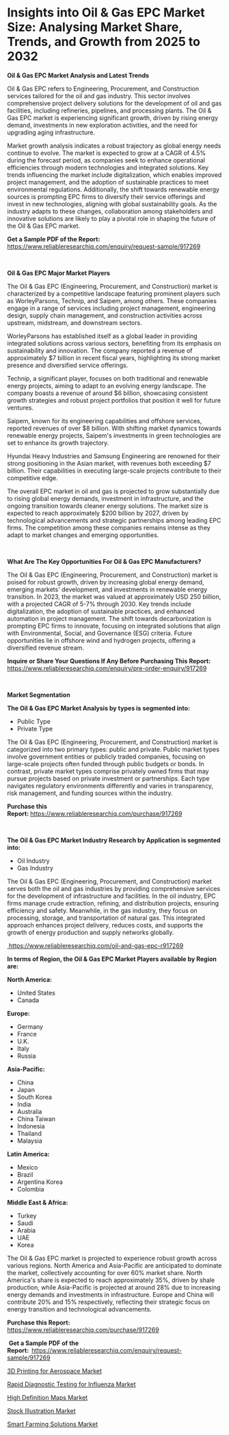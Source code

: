 <p><h1>Insights into Oil & Gas EPC Market Size: Analysing Market Share, Trends, and Growth from 2025 to 2032</h1></p><p><strong>Oil & Gas EPC Market Analysis and Latest Trends</strong></p>
<p><p>Oil & Gas EPC refers to Engineering, Procurement, and Construction services tailored for the oil and gas industry. This sector involves comprehensive project delivery solutions for the development of oil and gas facilities, including refineries, pipelines, and processing plants. The Oil & Gas EPC market is experiencing significant growth, driven by rising energy demand, investments in new exploration activities, and the need for upgrading aging infrastructure.</p><p>Market growth analysis indicates a robust trajectory as global energy needs continue to evolve. The market is expected to grow at a CAGR of 4.5% during the forecast period, as companies seek to enhance operational efficiencies through modern technologies and integrated solutions. Key trends influencing the market include digitalization, which enables improved project management, and the adoption of sustainable practices to meet environmental regulations. Additionally, the shift towards renewable energy sources is prompting EPC firms to diversify their service offerings and invest in new technologies, aligning with global sustainability goals. As the industry adapts to these changes, collaboration among stakeholders and innovative solutions are likely to play a pivotal role in shaping the future of the Oil & Gas EPC market.</p></p>
<p><strong>Get a Sample PDF of the Report:&nbsp;</strong> <a href="https://www.reliableresearchiq.com/enquiry/request-sample/917269?utm_campaign=1082&utm_medium=2&utm_source=Github&utm_content=ia&utm_term=07032025&utm_id=oil-gas-epc">https://www.reliableresearchiq.com/enquiry/request-sample/917269</a></p>
<p>&nbsp;</p>
<p><strong>Oil & Gas EPC Major Market Players</strong></p>
<p><p>The Oil & Gas EPC (Engineering, Procurement, and Construction) market is characterized by a competitive landscape featuring prominent players such as WorleyParsons, Technip, and Saipem, among others. These companies engage in a range of services including project management, engineering design, supply chain management, and construction activities across upstream, midstream, and downstream sectors.</p><p>WorleyParsons has established itself as a global leader in providing integrated solutions across various sectors, benefiting from its emphasis on sustainability and innovation. The company reported a revenue of approximately $7 billion in recent fiscal years, highlighting its strong market presence and diversified service offerings.</p><p>Technip, a significant player, focuses on both traditional and renewable energy projects, aiming to adapt to an evolving energy landscape. The company boasts a revenue of around $6 billion, showcasing consistent growth strategies and robust project portfolios that position it well for future ventures.</p><p>Saipem, known for its engineering capabilities and offshore services, reported revenues of over $8 billion. With shifting market dynamics towards renewable energy projects, Saipem's investments in green technologies are set to enhance its growth trajectory.</p><p>Hyundai Heavy Industries and Samsung Engineering are renowned for their strong positioning in the Asian market, with revenues both exceeding $7 billion. Their capabilities in executing large-scale projects contribute to their competitive edge.</p><p>The overall EPC market in oil and gas is projected to grow substantially due to rising global energy demands, investment in infrastructure, and the ongoing transition towards cleaner energy solutions. The market size is expected to reach approximately $200 billion by 2027, driven by technological advancements and strategic partnerships among leading EPC firms. The competition among these companies remains intense as they adapt to market changes and emerging opportunities.</p></p>
<p>&nbsp;</p>
<p><strong>What Are The Key Opportunities For Oil & Gas EPC Manufacturers?</strong></p>
<p><p>The Oil & Gas EPC (Engineering, Procurement, and Construction) market is poised for robust growth, driven by increasing global energy demand, emerging markets' development, and investments in renewable energy transition. In 2023, the market was valued at approximately USD 250 billion, with a projected CAGR of 5-7% through 2030. Key trends include digitalization, the adoption of sustainable practices, and enhanced automation in project management. The shift towards decarbonization is prompting EPC firms to innovate, focusing on integrated solutions that align with Environmental, Social, and Governance (ESG) criteria. Future opportunities lie in offshore wind and hydrogen projects, offering a diversified revenue stream.</p></p>
<p><strong>Inquire or Share Your Questions If Any Before Purchasing This Report:</strong> <a href="https://www.reliableresearchiq.com/enquiry/pre-order-enquiry/917269?utm_campaign=1082&utm_medium=2&utm_source=Github&utm_content=ia&utm_term=07032025&utm_id=oil-gas-epc">https://www.reliableresearchiq.com/enquiry/pre-order-enquiry/917269</a></p>
<p>&nbsp;</p>
<p><strong>Market Segmentation</strong></p>
<p><strong>The Oil & Gas EPC Market Analysis by types is segmented into:</strong></p>
<p><ul><li>Public Type</li><li>Private Type</li></ul></p>
<p><p>The Oil & Gas EPC (Engineering, Procurement, and Construction) market is categorized into two primary types: public and private. Public market types involve government entities or publicly traded companies, focusing on large-scale projects often funded through public budgets or bonds. In contrast, private market types comprise privately owned firms that may pursue projects based on private investment or partnerships. Each type navigates regulatory environments differently and varies in transparency, risk management, and funding sources within the industry.</p></p>
<p><strong>Purchase this Report:&nbsp;</strong><a href="https://www.reliableresearchiq.com/purchase/917269?utm_campaign=1082&utm_medium=2&utm_source=Github&utm_content=ia&utm_term=07032025&utm_id=oil-gas-epc">https://www.reliableresearchiq.com/purchase/917269</a></p>
<p>&nbsp;</p>
<p><strong>The Oil & Gas EPC Market Industry Research by Application is segmented into:</strong></p>
<p><ul><li>Oil Industry</li><li>Gas Industry</li></ul></p>
<p><p>The Oil & Gas EPC (Engineering, Procurement, and Construction) market serves both the oil and gas industries by providing comprehensive services for the development of infrastructure and facilities. In the oil industry, EPC firms manage crude extraction, refining, and distribution projects, ensuring efficiency and safety. Meanwhile, in the gas industry, they focus on processing, storage, and transportation of natural gas. This integrated approach enhances project delivery, reduces costs, and supports the growth of energy production and supply networks globally.</p></p>
<p><a href="https://www.reliableresearchiq.com/oil-and-gas-epc-r917269?utm_campaign=1082&utm_medium=2&utm_source=Github&utm_content=ia&utm_term=07032025&utm_id=oil-gas-epc">&nbsp;https://www.reliableresearchiq.com/oil-and-gas-epc-r917269</a></p>
<p><strong>In terms of Region, the Oil & Gas EPC Market Players available by Region are:</strong></p>
<p>
    <p> <strong> North America: </strong>
        <ul>
            <li>United States</li>
            <li>Canada</li>
        </ul>
        </p> 
    <p> <strong> Europe: </strong>
        <ul>
            <li>Germany</li>
            <li>France</li>
            <li>U.K.</li>
            <li>Italy</li>
            <li>Russia</li>
        </ul>
        </p> 
    <p> <strong> Asia-Pacific: </strong>
        <ul>
            <li>China</li>
            <li>Japan</li>
            <li>South Korea</li>
            <li>India</li>
            <li>Australia</li>
            <li>China Taiwan</li>
            <li>Indonesia</li>
            <li>Thailand</li>
            <li>Malaysia</li>
        </ul>
        </p> 
    <p> <strong> Latin America: </strong>
        <ul>
            <li>Mexico</li>
            <li>Brazil</li>
            <li>Argentina Korea</li>
            <li>Colombia</li>
        </ul>
        </p> 
    <p> <strong> Middle East & Africa: </strong>
        <ul>
            <li>Turkey</li>
            <li>Saudi</li>
            <li>Arabia</li>
            <li>UAE</li>
            <li>Korea</li>
        </ul>
    </p>
    </p>
<p><p>The Oil & Gas EPC market is projected to experience robust growth across various regions. North America and Asia-Pacific are anticipated to dominate the market, collectively accounting for over 60% market share. North America's share is expected to reach approximately 35%, driven by shale production, while Asia-Pacific is projected at around 28% due to increasing energy demands and investments in infrastructure. Europe and China will contribute 20% and 15% respectively, reflecting their strategic focus on energy transition and technological advancements.</p></p>
<p><strong>Purchase this Report: </strong><a href="https://www.reliableresearchiq.com/purchase/917269?utm_campaign=1082&utm_medium=2&utm_source=Github&utm_content=ia&utm_term=07032025&utm_id=oil-gas-epc">https://www.reliableresearchiq.com/purchase/917269</a></p>
<p>&nbsp;<strong>Get a Sample PDF of the Report:&nbsp;&nbsp;</strong><a href="https://www.reliableresearchiq.com/enquiry/request-sample/917269?utm_campaign=1082&utm_medium=2&utm_source=Github&utm_content=ia&utm_term=07032025&utm_id=oil-gas-epc">https://www.reliableresearchiq.com/enquiry/request-sample/917269</a></p>
<p><strong></strong></p>
<p><p><a href="https://github.com/sutrejaron/Market-Research-Report-List-1/blob/main/3d-printing-for-aerospace-market.md?utm_campaign=1082&utm_medium=2&utm_source=Github&utm_content=ia&utm_term=07032025&utm_id=oil-gas-epc">3D Printing for Aerospace Market</a></p><p><a href="https://github.com/beyeagamizjp/Market-Research-Report-List-1/blob/main/rapid-diagnostic-testing-for-influenza-market.md?utm_campaign=1082&utm_medium=2&utm_source=Github&utm_content=ia&utm_term=07032025&utm_id=oil-gas-epc">Rapid Diagnostic Testing for Influenza Market</a></p><p><a href="https://github.com/baatetoshda/Market-Research-Report-List-1/blob/main/high-definition-maps-market.md?utm_campaign=1082&utm_medium=2&utm_source=Github&utm_content=ia&utm_term=07032025&utm_id=oil-gas-epc">High Definition Maps Market</a></p><p><a href="https://github.com/mudgeadamsvx/Market-Research-Report-List-1/blob/main/stock-illustration-market.md?utm_campaign=1082&utm_medium=2&utm_source=Github&utm_content=ia&utm_term=07032025&utm_id=oil-gas-epc">Stock Illustration Market</a></p><p><a href="https://github.com/kukolkasimo5/Market-Research-Report-List-1/blob/main/smart-farming-solutions-market.md?utm_campaign=1082&utm_medium=2&utm_source=Github&utm_content=ia&utm_term=07032025&utm_id=oil-gas-epc">Smart Farming Solutions Market</a></p></p>